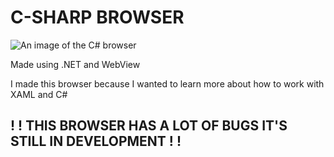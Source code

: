 # C-SHARP BROWSER
![An image of the C# browser](https://cdn.discordapp.com/attachments/1181595246128271433/1196171379503009923/image.png "C# Browser")

Made using .NET and WebView

I made this browser because I wanted to learn more about how to work with XAML and C#

## ! ! THIS BROWSER HAS A LOT OF BUGS IT'S STILL IN DEVELOPMENT ! !
